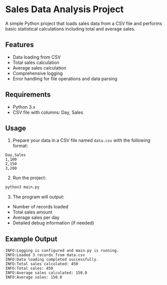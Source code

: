 # Sales Data Analysis Project

A simple Python project that loads sales data from a CSV file and performs basic statistical calculations including total and average sales.

## Features
- Data loading from CSV
- Total sales calculation
- Average sales calculation
- Comprehensive logging
- Error handling for file operations and data parsing

## Requirements
- Python 3.x
- CSV file with columns: Day, Sales

## Usage
1. Prepare your data in a CSV file named `data.csv` with the following format:
```csv
Day,Sales
1,100
2,150
3,200
```

2. Run the project:
```bash
python3 main.py
```

3. The program will output:
- Number of records loaded
- Total sales amount
- Average sales per day
- Detailed debug information (if needed)

## Example Output
```
INFO:Logging is configured and main.py is running.
INFO:Loaded 3 records from data.csv
INFO:Data loading completed successfully.
INFO:Total sales calculated: 450
INFO:Total sales: 450
INFO:Average sales calculated: 150.0
INFO:Average sales: 150.0
``` 